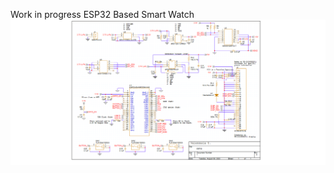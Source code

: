 Work in progress ESP32 Based Smart Watch
![alt text](https://github.com/TristanV1/ESP32-Smart-Watch/blob/master/OrCAD%20Schematic/DESIGN3.png?raw=true)
